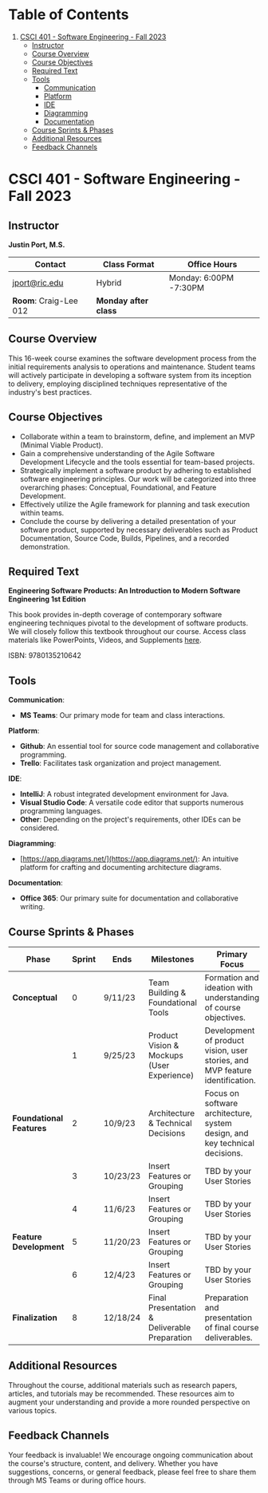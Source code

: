 # Table of Contents

1. [CSCI 401 - Software Engineering - Fall 2023](#csci-401---software-engineering---fall-2023)
   - [Instructor](#instructor)
   - [Course Overview](#course-overview)
   - [Course Objectives](#course-objectives)
   - [Required Text](#required-text)
   - [Tools](#tools)
     * [Communication](#communication)
     * [Platform](#platform)
     * [IDE](#ide)
     * [Diagramming](#diagramming)
     * [Documentation](#documentation)
   - [Course Sprints & Phases](#course-sprints--phases)
   - [Additional Resources](#additional-resources)
   - [Feedback Channels](#feedback-channels)

# CSCI 401 - Software Engineering - Fall 2023

## Instructor

**Justin Port, M.S.**

| Contact | Class Format | Office Hours |
| ------- | ------------ | ------------ |
| jport@ric.edu | Hybrid | Monday: 6:00PM -7:30PM |
| **Room**: Craig-Lee 012 | **Monday after class** |

## Course Overview

This 16-week course examines the software development process from the initial requirements analysis to operations and maintenance. Student teams will actively participate in developing a software system from its inception to delivery, employing disciplined techniques representative of the industry's best practices.

## Course Objectives

- Collaborate within a team to brainstorm, define, and implement an MVP (Minimal Viable Product).
- Gain a comprehensive understanding of the Agile Software Development Lifecycle and the tools essential for team-based projects.
- Strategically implement a software product by adhering to established software engineering principles. Our work will be categorized into three overarching phases: Conceptual, Foundational, and Feature Development.
- Effectively utilize the Agile framework for planning and task execution within teams.
- Conclude the course by delivering a detailed presentation of your software product, supported by necessary deliverables such as Product Documentation, Source Code, Builds, Pipelines, and a recorded demonstration.

## Required Text

**Engineering Software Products: An Introduction to Modern Software Engineering 1st Edition**

This book provides in-depth coverage of contemporary software engineering techniques pivotal to the development of software products. We will closely follow this textbook throughout our course. Access class materials like PowerPoints, Videos, and Supplements [here](https://iansommerville.com/engineering-software-products/).

ISBN: 9780135210642

## Tools

**Communication**:
  - **MS Teams**: Our primary mode for team and class interactions.

**Platform**:
  - **Github**: An essential tool for source code management and collaborative programming.
  - **Trello**: Facilitates task organization and project management.

**IDE**:
  - **IntelliJ**: A robust integrated development environment for Java.
  - **Visual Studio Code**: A versatile code editor that supports numerous programming languages.
  - **Other**: Depending on the project's requirements, other IDEs can be considered.

**Diagramming**:
  - [https://app.diagrams.net/](https://app.diagrams.net/): An intuitive platform for crafting and documenting architecture diagrams.

**Documentation**:
  - **Office 365**: Our primary suite for documentation and collaborative writing.

## Course Sprints & Phases

| Phase               | Sprint | Ends      | Milestones                                                                                          | Primary Focus                                                                                               |
|---------------------|--------|-----------|-----------------------------------------------------------------------------------------------------|-------------------------------------------------------------------------------------------------------------|
| **Conceptual**      | 0      | 9/11/23   | Team Building & Foundational Tools                                                                  | Formation and ideation with understanding of course objectives.                                            |
|                     | 1      | 9/25/23   | Product Vision & Mockups (User Experience)                                                          | Development of product vision, user stories, and MVP feature identification.                                |
| **Foundational Features**    | 2      | 10/9/23   | Architecture & Technical Decisions                                                                  | Focus on software architecture, system design, and key technical decisions.                                |
|                     | 3      | 10/23/23  | Insert Features or Grouping                                                                         | TBD by your User Stories                                                                                                          |
|                     | 4      | 11/6/23   | Insert Features or Grouping                                                                         | TBD by your User Stories                                                         |
| **Feature Development**| 5   | 11/20/23  | Insert Features or Grouping                                                                         | TBD by your User Stories                                                    |
|                     | 6      | 12/4/23   | Insert Features or Grouping                                                                         | TBD by your User Stories                                                      |
| **Finalization**    | 8      | 12/18/24    | Final Presentation & Deliverable Preparation                                                        | Preparation and presentation of final course deliverables.                                           |


## Additional Resources

Throughout the course, additional materials such as research papers, articles, and tutorials may be recommended. These resources aim to augment your understanding and provide a more rounded perspective on various topics.

## Feedback Channels

Your feedback is invaluable! We encourage ongoing communication about the course's structure, content, and delivery. Whether you have suggestions, concerns, or general feedback, please feel free to share them through MS Teams or during office hours.
